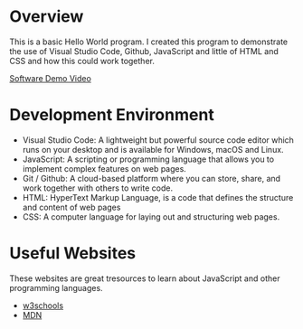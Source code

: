 # Overview

This is a basic Hello World program. I created this program to demonstrate the use of Visual Studio Code, Github, JavaScript and little of HTML and CSS and how this could work together. 

[Software Demo Video](https://www.youtube.com/watch?v=Wsesj55nmkw)

# Development Environment

* Visual Studio Code: A lightweight but powerful source code editor which runs on your desktop and is available for Windows, macOS and Linux. 
* JavaScript: A scripting or programming language that allows you to implement complex features on web pages.
* Git / Github: A cloud-based platform where you can store, share, and work together with others to write code.
* HTML: HyperText Markup Language, is a code that defines the structure and content of web pages
* CSS: A computer language for laying out and structuring web pages.

# Useful Websites

These websites are great tresources to learn about JavaScript and other programming languages. 
* [w3schools](https://www.w3schools.com/js/js_output.asp)
* [MDN](https://developer.mozilla.org/en-US/docs/Learn/JavaScript/First_steps/What_is_JavaScript)